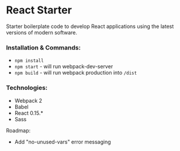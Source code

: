 # React Starter

Starter boilerplate code to develop React applications using the latest versions of modern software.

### Installation & Commands:

* `npm install`
* `npm start` - will run webpack-dev-server
* `npm build` - will run webpack production into `/dist`

### Technologies:

* Webpack 2
* Babel
* React 0.15.*
* Sass


Roadmap:

* Add "no-unused-vars" error messaging
